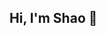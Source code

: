 ## Hi, I'm Shao 👋

<!--
**span6484/span6484** is a ✨ _special_ ✨ repository because its `README.md` (this file) appears on your GitHub profile.
<img src="https://count.getloli.com/get/@:name" alt=":name" />


Here are some ideas to get you started:

- 🔭 I’m currently working on ...
- 🌱 I’m currently learning ...
- 👯 I’m looking to collaborate on ...
- 🤔 I’m looking for help with ...
- 💬 Ask me about ...
- 📫 How to reach me: ...
- 😄 Pronouns: ...
- ⚡ Fun fact: ...
-->
